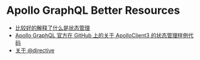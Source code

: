 # Apollo GraphQL Better Resources

- [比较好的解释了什么是状态管理](https://www.apollographql.com/blog/dispatch-this-using-apollo-client-3-as-a-state-management-solution/)
- [Apollo GraphQL 官方在 GitHub 上的关于 ApolloClient3 的状态管理样例代码](https://github.com/apollographql/ac3-state-management-examples)
- [关于 @directive](https://www.apollographql.com/blog/reusable-graphql-schema-directives-131fb3a177d1/)